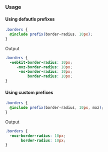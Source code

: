 ### Usage

#### Using defautls prefixes

```scss
.borders {
  @include prefix(border-radius, 10px);
}
```

Output

```css
.borders {
  -webkit-border-radius: 10px;
     -moz-border-radius: 10px;
      -ms-border-radius: 10px;
          border-radius: 10px;
}
```

#### Using custom prefixes

```scss
.borders {
  @include prefix(border-radius, 10px, moz);
}
```

Output

```css
.borders {
  -moz-border-radius: 10px;
       border-radius: 10px;
}
```
